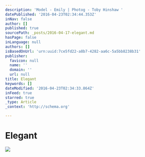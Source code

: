 ```yaml
---
description: 'Model - Emily | Photog - Toby Hinshaw '
datePublished: '2016-04-23T02:34:44.353Z'
inNav: false
author: []
published: true
sourcePath: _posts/2016-04-17-elegant.md
hasPage: false
inLanguage: null
authors: []
isBasedOnUrl: 'urn:uuid:7ce5fd22-a8b7-4282-aa6c-5a5bb8238b31'
publisher:
  favicon: null
  name: ''
  domain: ''
  url: null
title: Elegant
keywords: []
dateModified: '2016-04-23T02:34:33.864Z'
inFeed: true
starred: true
_type: Article
_context: 'http://schema.org'

---
```

# Elegant
![](https://the-grid-user-content.s3-us-west-2.amazonaws.com/a6f18b5e-c957-42a7-bd44-94be97d77584.png)